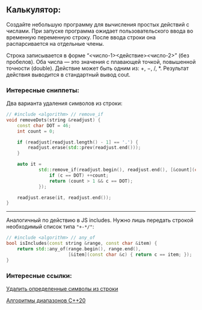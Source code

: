 ## Калькулятор:

Создайте небольшую программу для вычисления простых действий с числами. 
При запуске программа ожидает пользовательского ввода во временную переменную строку. 
После ввода строки она распарсивается на отдельные члены. 

Строка записывается в форме “<число-1><действие><число-2>” (без пробелов). 
Оба числа — это значения с плавающей точкой, повышенной точности (double). 
Действие может быть одним из: +, −, /, *. 
Результат действия выводится в стандартный вывод cout.

### Интересные сниппеты:

Два варианта удаления символов из строки:

```C++
// #include <algorithm> // remove_if
void removeDots(string &readjust) {
    const char DOT = 46;
    int count = 0;

    if (readjust[readjust.length() - 1] == '.') {
        readjust.erase(std::prev(readjust.end()));
    }

    auto it =
            std::remove_if(readjust.begin(), readjust.end(), [&count](char &c) {
                if (c == DOT) ++count;
                return (count > 1 && c == DOT);
            });

    readjust.erase(it, readjust.end());
}
```
---

Аналогичный по действию в JS includes. 
Нужно лишь передать строкой необходимый список типа `"+-*/"`:

```C++
// #include <algorithm> // any_of
bool isIncludes(const string &range, const char &item) {
    return std::any_of(range.begin(), range.end(),
                       [&item](const char &c) { return c == item; });
}
```

### Интересные ссылки:

[Удалить определенные символы из строки](https://www.techiedelight.com/ru/remove-certain-characters-string-cpp/)

[Алгоритмы диапазонов C++20](https://habr.com/ru/companies/skillfactory/articles/706458/)
